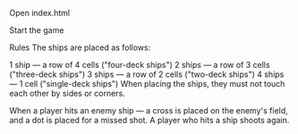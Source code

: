 Open index.html

Start the game

Rules The ships are placed as follows:

1 ship — a row of 4 cells ("four-deck ships") 2 ships — a row of 3 cells ("three-deck ships") 3 ships — a row of 2 cells ("two-deck ships") 4 ships — 1 cell ("single-deck ships") When placing the ships, they must not touch each other by sides or corners.

When a player hits an enemy ship — a cross is placed on the enemy's field, and a dot is placed for a missed shot. A player who hits a ship shoots again.
